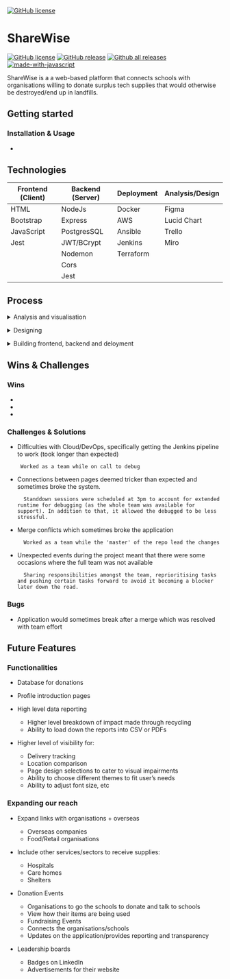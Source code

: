 [![GitHub license](https://img.shields.io/github/license/Naereen/StrapDown.js.svg)](https://github.com/Naereen/StrapDown.js/blob/master/LICENSE)

# ShareWise

[![GitHub license](https://img.shields.io/github/license/Naereen/StrapDown.js.svg)](https://github.com/Naereen/StrapDown.js/blob/master/LICENSE)
[![GitHub release](https://img.shields.io/github/release/Naereen/StrapDown.js.svg)](https://GitHub.com/Naereen/StrapDown.js/releases/)
[![Github all releases](https://img.shields.io/github/downloads/Naereen/StrapDown.js/total.svg)](https://GitHub.com/Naereen/StrapDown.js/releases/)
[![made-with-javascript](https://img.shields.io/badge/Made%20with-JavaScript-1f425f.svg)](https://www.javascript.com)


ShareWise is a  a web-based platform that connects schools with organisations willing to donate surplus tech supplies that would otherwise be destroyed/end up in landfills. 

## Getting started

### Installation & Usage
- 

## Technologies

| Frontend (Client) | Backend (Server) | Deployment | Analysis/Design |
| ----------- | ----------- | ----------- | ----------- |
| HTML | NodeJs | Docker | Figma |
|Bootstrap | Express | AWS | Lucid Chart |
| JavaScript | PostgresSQL | Ansible | Trello |
| Jest | JWT/BCrypt | Jenkins | Miro |  |
|   | Nodemon | Terraform |  |
|   | Cors |   |  |
|   | Jest |   |  |

## Process
<details>
<summary> Analysis and visualisation  </summary>
    <br> - Brainstormed ideas for the application
    <br> - Created our problem statement and solution

</details>
<p>
</p>
<details>
<summary> Designing </summary>
    <br> - Began analysis work: Stakeholder analysis, user stories/research, risk matrix, high level solution diagram and devops architecture diagram
    <br> - Created low-fi wireframes using Figma
    <br> - Mapped out and agreed on the ERD
    <br> - Designed high-fi wireframes using Figma
    <br> - Agreed on the project work methodology and ways of working
    <br> - Began building the Trello board
</details>
<p>
</p>
<details>
<summary> Building frontend, backend and deloyment </summary>
    <br> - After confirming our assigned tasks, the building of backend began (API and databases)
    <br> - Finalised high-fi wireframes
    <br> - Development team was split into frontend and backend to allow both to be built simultaniously
    <br> - Early deployment of the application to mitigate risks and bugs
    <br> - Building of pipelines using Jenkins
    <br> - Created the assets needed for the application for webpage styling after the base frontend and page connections were in a strong position
    <br> - Testing on frontend and backend
</details>
<p>
</p>

## Wins & Challenges

### Wins
- 
- 
-

### Challenges & Solutions
- Difficulties with Cloud/DevOps, specifically getting the Jenkins pipeline to work (took longer than expected) ​

       Worked as a team while on call to debug​

- Connections between pages deemed tricker than expected and sometimes broke the system. ​

        Standdown sessions were scheduled at 3pm to account for extended runtime for debugging (as the whole team was available for support). In addition to that, it allowed the debugged to be less stressful. ​

- Merge conflicts which sometimes broke the application ​

        Worked as a team while the 'master' of the repo lead the changes​

- Unexpected events during the project meant that there were some occasions where the full team was not available​

        Sharing responsibilities amongst the team, reprioritising tasks and pushing certain tasks forward to avoid it becoming a blocker later down the road.


### Bugs
- Application would sometimes break after a merge which was resolved with team effort

## Future Features

### Functionalities
- Database for donations​
- Profile introduction pages​
- High level data reporting​
    - Higher level breakdown of impact made through recycling​
    - Ability to load down the reports into CSV or PDFs​

- Higher level of visibility for:​
    - Delivery tracking​
    - Location comparison​
    - Page design selections to cater to visual impairments​
    - Ability to choose different themes to fit user’s needs​
    - Ability to adjust font size, etc 

### Expanding our reach​

- Expand links with organisations + overseas​
    - Overseas companies​
    - Food/Retail organisations​
- Include other services/sectors to receive supplies:​
    - Hospitals​
    - Care homes​
    - Shelters​

- Donation Events​
    - Organisations to go the schools to donate and talk to schools​
    - View how their items are being used​
    - Fundraising Events​
    - Connects the organisations/schools​
    - Updates on the application/provides reporting and transparency​
- Leadership boards​
    - Badges on LinkedIn​
    - Advertisements for their website


